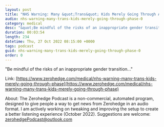 ```yaml
---
layout: post
title: "NHS Warning: Many &quot;Trans&quot; Kids Merely Going Through A &quot;Phase&quot;"
audio: nhs-warning-many-trans-kids-merely-going-through-phase-0
category: medical
desc: "&quot;Be mindful of the risks of an inappropriate gender transition...&quot;"
duration: 00:03:54
length: 234
datetime: Thu, 27 Oct 2022 08:15:00 +0000
tags: podcast
guid: nhs-warning-many-trans-kids-merely-going-through-phase-0
order: 0
---
```

&quot;Be mindful of the risks of an inappropriate gender transition...&quot;

Link: [https://www.zerohedge.com/medical/nhs-warning-many-trans-kids-merely-going-through-phase](https://www.zerohedge.com/medical/nhs-warning-many-trans-kids-merely-going-through-phase)

About: The Zerohedge Podcast is a non-commercial, automated program, designed to give people a way to get news from Zerohedge in an audio format.  I am actively working on tweaking and improving the setup to create a better listening experience (October 2022).  Suggestions are welcome: [zerohedgePodcast@outlook.com](mailto:zerohedgePodcast@outlook.com)